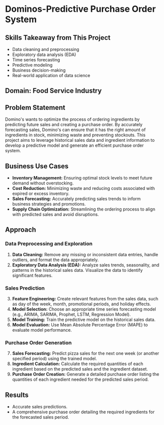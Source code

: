# Dominos-Predictive Purchase Order System

## Skills Takeaway from This Project
- Data cleaning and preprocessing
- Exploratory data analysis (EDA)
- Time series forecasting
- Predictive modeling
- Business decision-making
- Real-world application of data science

## Domain: Food Service Industry

## Problem Statement
Domino's wants to optimize the process of ordering ingredients by predicting future sales and creating a purchase order. By accurately forecasting sales, Domino's can ensure that it has the right amount of ingredients in stock, minimizing waste and preventing stockouts. This project aims to leverage historical sales data and ingredient information to develop a predictive model and generate an efficient purchase order system.

## Business Use Cases
- **Inventory Management:** Ensuring optimal stock levels to meet future demand without overstocking.
- **Cost Reduction:** Minimizing waste and reducing costs associated with expired or excess inventory.
- **Sales Forecasting:** Accurately predicting sales trends to inform business strategies and promotions.
- **Supply Chain Optimization:** Streamlining the ordering process to align with predicted sales and avoid disruptions.

## Approach

### Data Preprocessing and Exploration
1. **Data Cleaning:** Remove any missing or inconsistent data entries, handle outliers, and format the data appropriately.
2. **Exploratory Data Analysis (EDA):** Analyze sales trends, seasonality, and patterns in the historical sales data. Visualize the data to identify significant features.

### Sales Prediction
3. **Feature Engineering:** Create relevant features from the sales data, such as day of the week, month, promotional periods, and holiday effects.
4. **Model Selection:** Choose an appropriate time series forecasting model (e.g., ARIMA, SARIMA, Prophet, LSTM, Regression Model).
5. **Model Training:** Train the predictive model on the historical sales data.
6. **Model Evaluation:** Use Mean Absolute Percentage Error (MAPE) to evaluate model performance.

### Purchase Order Generation
7. **Sales Forecasting:** Predict pizza sales for the next one week (or another specified period) using the trained model.
8. **Ingredient Calculation:** Calculate the required quantities of each ingredient based on the predicted sales and the ingredient dataset.
9. **Purchase Order Creation:** Generate a detailed purchase order listing the quantities of each ingredient needed for the predicted sales period.

## Results
- Accurate sales predictions.
- A comprehensive purchase order detailing the required ingredients for the forecasted sales period.

